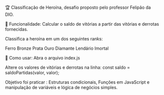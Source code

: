 🏆 Classificação de Heroína, desafio proposto pelo professor Felipão da DIO.

📌 Funcionalidade:
Calcular o saldo de vitórias a partir das vitórias e derrotas fornecidas.

Classifica a heroína em um dos seguintes ranks:

Ferro
Bronze
Prata
Ouro
Diamante
Lendário
Imortal

🔧 Como usar:
Abra o arquivo index.js

Altere os valores de vitórias e derrotas na linha: 
const saldo = saldoPartidas(valor, valor);

Objetivo foi praticar : Estruturas condicionais, Funções em JavaScript e manipulação de variáveis e lógica de negócios simples.
